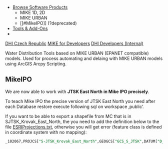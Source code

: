 - [Browse Software Products](https://www.mikepoweredbydhi.com/products)
	- MIKE 1D, 2D
	- MIKE URBAN
	- [[#MikeIPO]] (?deprecated)
- [Tools & Add-Ons](https://www.mikepoweredbydhi.com/download/mike-by-dhi-tools)
- 

[DHI Czech Republic](https://worldwide.dhigroup.com/cz)
[MIKE for Developers](https://www.mikepoweredbydhi.com/products/mike-for-developers)
[DHI Developers (Internal)](https://dhi-developer-documentation.azurewebsites.net/)

Water Distribution Tools based on MIKE URBAN (EPANET compatible) models. Used for process automating and delaing with MIKE URBAN models using ArcGIS Arcpy Scripting.

## MikeIPO

We are now able to work with **JTSK East North in Mike IPO precisely**.  

To teach Mike IPO the precise version of JTSK East North you need after each Database restore execute following sql on workspace ‚public‘.  

If you want to be able to export a shapefile from MC that is in SJTSK_Krovak_East_North, the you need to add the definition below to the file [ESRIProjections.txt](file:///c:/Program%20Files%20(x86)/DHI/2016/MIKE%20INFO%202/ESRIProjections.txt), otherwise you will get error (feature class is defined in coordinate system with no mapping):  

```sql
_102067,PROJCS["S-JTSK_Krovak_East_North",GEOGCS["GCS_S_JTSK",DATUM["D_S_JTSK",SPHEROID["Bessel_1841",6377397.155,299.1528128]],PRIMEM["Greenwich",0],UNIT["Degree",0.017453292519943295]],PROJECTION["Krovak"],PARAMETER["False_Easting",0],PARAMETER["False_Northing",0],PARAMETER["Pseudo_Standard_Parallel_1",78.5],PARAMETER["Scale_Factor",0.9999],PARAMETER["Azimuth",30.28813975277778],PARAMETER["Longitude_Of_Center",24.83333333333333],PARAMETER["Latitude_Of_Center",49.5],PARAMETER["X_Scale",-1],PARAMETER["Y_Scale",1],PARAMETER["XY_Plane_Rotation",90],UNIT["Meter",1]]_ 
```


